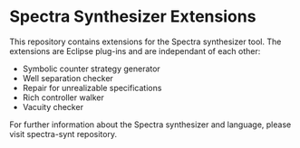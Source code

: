 # Spectra Synthesizer Extensions
This repository contains extensions for the Spectra synthesizer tool. The extensions are Eclipse plug-ins and are independant of each other:
- Symbolic counter strategy generator
- Well separation checker
- Repair for unrealizable specifications
- Rich controller walker
- Vacuity checker

For further information about the Spectra synthesizer and language, please visit spectra-synt repository.
